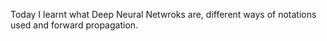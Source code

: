 Today I learnt what Deep Neural Netwroks are, different ways of notations used and forward propagation.